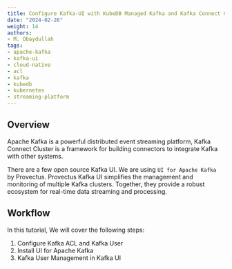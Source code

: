 ```yaml
---
title: Configure Kafka-UI with KubeDB Managed Kafka and Kafka Connect Cluster
date: "2024-02-26"
weight: 14
authors:
- M. Obaydullah
tags:
- apache-kafka
- kafka-ui
- cloud-native
- acl
- kafka
- kubedb
- kubernetes
- streaming-platform
---
```


## Overview

Apache Kafka is a powerful distributed event streaming platform, Kafka Connect Cluster is a framework for building connectors to integrate Kafka with other systems.

There are a few open source Kafka UI. We are using `UI for Apache Kafka` by Provectus. Provectus Kafka UI simplifies the management and monitoring of multiple Kafka clusters. Together, they provide a robust ecosystem for real-time data streaming and processing.

## Workflow

In this tutorial, We will cover the following steps:

1) Configure Kafka ACL and Kafka User
2) Install UI for Apache Kafka
3) Kafka User Management in Kafka UI
